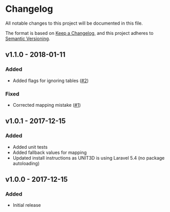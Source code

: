# Changelog

All notable changes to this project will be documented in this file.

The format is based on [Keep a Changelog](https://keepachangelog.com), and this project adheres to [Semantic Versioning](https://semver.org).

## v1.1.0 - 2018-01-11

### Added
- Added flags for ignoring tables ([#2](https://github.com/pxgamer/xbtit-to-unit3d/issues/2))

### Fixed
- Corrected mapping mistake ([#1](https://github.com/pxgamer/xbtit-to-unit3d/issues/1))

## v1.0.1 - 2017-12-15

### Added
- Added unit tests
- Added fallback values for mapping
- Updated install instructions as UNIT3D is using Laravel 5.4 (no package autoloading)

## v1.0.0 - 2017-12-15

### Added
- Initial release
